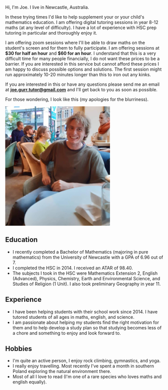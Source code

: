 Hi, I'm Joe. I live in Newcastle, Australia.

In these trying times I'd like to help supplement your or your child's mathematics education. I am offering digital tutoring sessions in year 8-12 maths (at any level of difficulty). I have a lot of experience with HSC prep tutoring in particular and thoroughly enjoy it.

I am offering zoom sessions where I'll be able to draw maths on the
student's screen and for them to fully participate. I am offering
sessions at **\$30 for half an hour** and
**\$60 for an hour**. I understand that this is a
very difficult time for many people financially, I do not want these
prices to be a barrier. If you are interested in this service but
cannot afford these prices I am happy to discuss possible options and
solutions. The first session might run approximately 10-20 minutes
longer than this to iron out any kinks.

If you are interested in this or have any questions please send me an
email at **joe.gurr.tutor@gmail.com** and I'll get back to you as soon as possible.

For those wondering, I look like this (my apologies for the
blurriness).

<img src="./joe_gurr.jpg" alt="somewhat blurry joe" width="334" height="381"/>

## Education

- I recently completed a Bachelor of Mathematics (majoring in pure mathematics) from the University of Newcastle with a GPA of 6.96 out of 7.
- I completed the HSC in 2014. I received an ATAR of 98.40.
- The subjects I took in the HSC were Mathematics Extension 2, English (Advanced), Physics, Chemistry, Earth and Environmental Science, and Studies of Religion (1 Unit). I also took preliminary Geography in year 11.

## Experience

- I have been helping students with their school work since 2014. I have tutored students of all ages in maths, english, and science.
- I am passionate about helping my students find the right motivation for them and to help develop a study plan so that studying becomes less of a chore and something to enjoy and look forward to.

## Hobbies

- I'm quite an active person, I enjoy rock climbing, gymnastics, and yoga.
- I really enjoy travelling. Most recently I've spent a month in southern Poland exploring the natural environment there.
- Most of all I love to read (I'm one of a rare species who loves maths and english equally).

